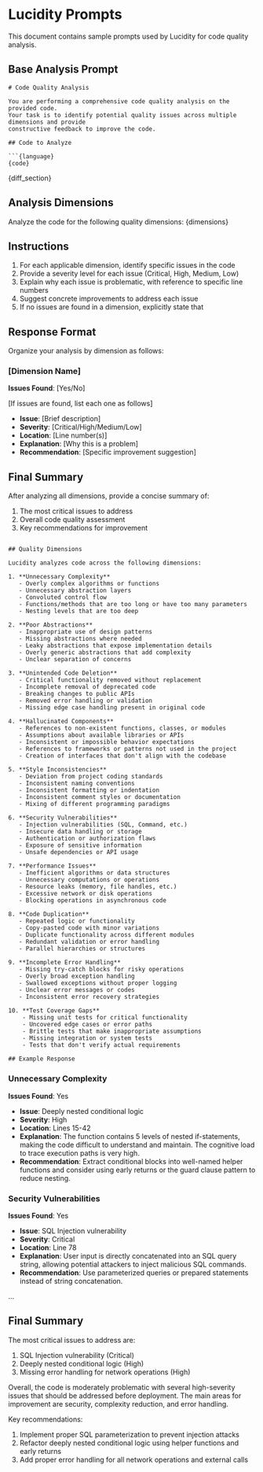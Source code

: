 # Lucidity Prompts

This document contains sample prompts used by Lucidity for code quality analysis.

## Base Analysis Prompt

```
# Code Quality Analysis

You are performing a comprehensive code quality analysis on the provided code. 
Your task is to identify potential quality issues across multiple dimensions and provide 
constructive feedback to improve the code.

## Code to Analyze

```{language}
{code}
```

{diff_section}

## Analysis Dimensions

Analyze the code for the following quality dimensions:
{dimensions}

## Instructions

1. For each applicable dimension, identify specific issues in the code
2. Provide a severity level for each issue (Critical, High, Medium, Low)
3. Explain why each issue is problematic, with reference to specific line numbers
4. Suggest concrete improvements to address each issue
5. If no issues are found in a dimension, explicitly state that

## Response Format

Organize your analysis by dimension as follows:

### [Dimension Name]

**Issues Found**: [Yes/No]

[If issues are found, list each one as follows]

- **Issue**: [Brief description]
- **Severity**: [Critical/High/Medium/Low]
- **Location**: [Line number(s)]
- **Explanation**: [Why this is a problem]
- **Recommendation**: [Specific improvement suggestion]

## Final Summary

After analyzing all dimensions, provide a concise summary of:
1. The most critical issues to address
2. Overall code quality assessment
3. Key recommendations for improvement
```

## Quality Dimensions

Lucidity analyzes code across the following dimensions:

1. **Unnecessary Complexity**
   - Overly complex algorithms or functions
   - Unnecessary abstraction layers
   - Convoluted control flow
   - Functions/methods that are too long or have too many parameters
   - Nesting levels that are too deep

2. **Poor Abstractions**
   - Inappropriate use of design patterns
   - Missing abstractions where needed
   - Leaky abstractions that expose implementation details
   - Overly generic abstractions that add complexity
   - Unclear separation of concerns

3. **Unintended Code Deletion**
   - Critical functionality removed without replacement
   - Incomplete removal of deprecated code
   - Breaking changes to public APIs
   - Removed error handling or validation
   - Missing edge case handling present in original code

4. **Hallucinated Components**
   - References to non-existent functions, classes, or modules
   - Assumptions about available libraries or APIs
   - Inconsistent or impossible behavior expectations
   - References to frameworks or patterns not used in the project
   - Creation of interfaces that don't align with the codebase

5. **Style Inconsistencies**
   - Deviation from project coding standards
   - Inconsistent naming conventions
   - Inconsistent formatting or indentation
   - Inconsistent comment styles or documentation
   - Mixing of different programming paradigms

6. **Security Vulnerabilities**
   - Injection vulnerabilities (SQL, Command, etc.)
   - Insecure data handling or storage
   - Authentication or authorization flaws
   - Exposure of sensitive information
   - Unsafe dependencies or API usage

7. **Performance Issues**
   - Inefficient algorithms or data structures
   - Unnecessary computations or operations
   - Resource leaks (memory, file handles, etc.)
   - Excessive network or disk operations
   - Blocking operations in asynchronous code

8. **Code Duplication**
   - Repeated logic or functionality
   - Copy-pasted code with minor variations
   - Duplicate functionality across different modules
   - Redundant validation or error handling
   - Parallel hierarchies or structures

9. **Incomplete Error Handling**
   - Missing try-catch blocks for risky operations
   - Overly broad exception handling
   - Swallowed exceptions without proper logging
   - Unclear error messages or codes
   - Inconsistent error recovery strategies

10. **Test Coverage Gaps**
    - Missing unit tests for critical functionality
    - Uncovered edge cases or error paths
    - Brittle tests that make inappropriate assumptions
    - Missing integration or system tests
    - Tests that don't verify actual requirements

## Example Response

```
### Unnecessary Complexity

**Issues Found**: Yes

- **Issue**: Deeply nested conditional logic
- **Severity**: High
- **Location**: Lines 15-42
- **Explanation**: The function contains 5 levels of nested if-statements, making the code difficult to understand and maintain. The cognitive load to trace execution paths is very high.
- **Recommendation**: Extract conditional blocks into well-named helper functions and consider using early returns or the guard clause pattern to reduce nesting.

### Security Vulnerabilities

**Issues Found**: Yes

- **Issue**: SQL Injection vulnerability
- **Severity**: Critical
- **Location**: Line 78
- **Explanation**: User input is directly concatenated into an SQL query string, allowing potential attackers to inject malicious SQL commands.
- **Recommendation**: Use parameterized queries or prepared statements instead of string concatenation.

...

## Final Summary

The most critical issues to address are:
1. SQL Injection vulnerability (Critical)
2. Deeply nested conditional logic (High)
3. Missing error handling for network operations (High)

Overall, the code is moderately problematic with several high-severity issues that should be addressed before deployment. The main areas for improvement are security, complexity reduction, and error handling.

Key recommendations:
1. Implement proper SQL parameterization to prevent injection attacks
2. Refactor deeply nested conditional logic using helper functions and early returns
3. Add proper error handling for all network operations and external calls
